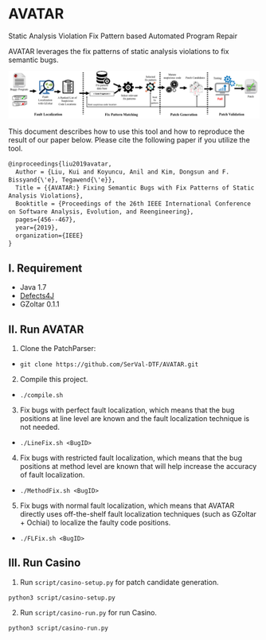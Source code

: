 # AVATAR
Static Analysis Violation Fix Pattern based Automated Program Repair

AVATAR leverages the fix patterns of static analysis violations to fix semantic bugs.

![The overview bug fixing process with AVATAR.\label{step}](./figure/overview.png)


This document describes how to use this tool and how to reproduce the result of our paper below. Please cite the following paper if you utilize the tool.

```
@inproceedings{liu2019avatar,
  Author = {Liu, Kui and Koyuncu, Anil and Kim, Dongsun and F. Bissyand{\'e}, Tegawend{\'e}},
  Title = {{AVATAR:} Fixing Semantic Bugs with Fix Patterns of Static Analysis Violations},
  Booktitle = {Proceedings of the 26th IEEE International Conference on Software Analysis, Evolution, and Reengineering},
  pages={456--467},
  year={2019},
  organization={IEEE}
}
```

I. Requirement
--------------
 - Java 1.7
 - [Defects4J](https://github.com/rjust/defects4j)
 - GZoltar 0.1.1
 
 
 II. Run AVATAR
 --------------
 1. Clone the PatchParser:
  - `git clone https://github.com/SerVal-DTF/AVATAR.git`
  
2. Compile this project.
  - `./compile.sh`
  
3. Fix bugs with perfect fault localization, which means that the bug positions at line level are known and the fault localization technique is not needed. 
  - `./LineFix.sh <BugID>`

4. Fix bugs with restricted fault localization, which means that the bug positions at method level are known that will help increase the accuracy of fault localization.
  - `./MethodFix.sh <BugID>`
  
5. Fix bugs with normal fault localization, which means that AVATAR directly uses off-the-shelf fault localization techniques (such as GZoltar + Ochiai) to localize the faulty code positions.
  - `./FLFix.sh <BugID>`


III. Run Casino
----------------
 1. Run `script/casino-setup.py` for patch candidate generation.
 ```
 python3 script/casino-setup.py
 ```

 2. Run `script/casino-run.py` for run Casino.
 ```
 python3 script/casino-run.py
 ```